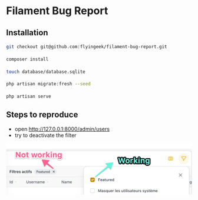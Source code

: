 # Filament Bug Report

## Installation

```sh
git checkout git@github.com:flyingeek/filament-bug-report.git

composer install

touch database/database.sqlite

php artisan migrate:fresh --seed

php artisan serve
```

## Steps to reproduce

- open http://127.0.0.1:8000/admin/users
- try to deactivate the filter

![Screenshot](docs/screenshots/filter-close-button-not-working.jpg "Remove a filter")

